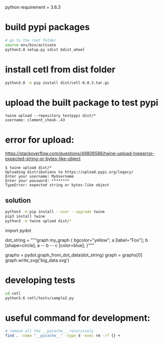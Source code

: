 python requirement = 3.6.3


# build pypi packages
```sh
# go to the root folder
source env/bin/activate
python3.8 setup.py sdist bdist_wheel
```

# install cetl from dist folder
```sh
python3.8 -m pip install dist/cetl-0.0.3.tar.gz
```

# upload the built package to test pypi
```
twine upload --repository testpypi dist/*
username: clement_cheuk-.43
```

# error for upload:
https://stackoverflow.com/questions/49806586/twine-upload-typeerror-expected-string-or-bytes-like-object
```
$ twine upload dist/*
Uploading distributions to https://upload.pypi.org/legacy/
Enter your username: MyUsername
Enter your password: ********
TypeError: expected string or bytes-like object
```

## solution
```sh
python3 -m pip install --user --upgrade twine
pip3 install twine
python3 -m twine upload dist/*
```

import pydot

dot_string = """graph my_graph {
    bgcolor="yellow";
    a [label="Foo"];
    b [shape=circle];
    a -- b -- c [color=blue];
}"""

graphs = pydot.graph_from_dot_data(dot_string)
graph = graphs[0]
graph.write_svg('big_data.svg')


# developing tests
```sh
cd cetl
python3.6 cetl/tests/sample2.py
```

# useful command for development:
```sh
# remove all the __pycache__ recursively
find . -name "__pycache__" -type d -exec rm -rf {} +
```